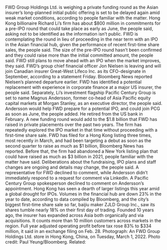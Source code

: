 FWD Group Holdings Ltd. is weighing a private funding round as the Asian insurer’s long-planned initial public offering is set to be delayed again amid weak market conditions, according to people familiar with the matter.
Hong Kong billionaire Richard Li’s firm has about $800 million in commitments for a pre-IPO round that could take place as early as June, the people said, asking not to be identified as the information isn’t public. FWD is contemplating the round in lieu of proceeding in the near term with an IPO in the Asian financial hub, given the performance of recent first-time share sales, the people said.
The size of the pre-IPO round hasn’t been confirmed and they could raise more than the initial committed amount, the people said. FWD still plans to move ahead with an IPO when the market improves, they said.
FWD’s group chief financial officer Jon Nielsen is leaving and will join Canadian insurer Great-West Lifeco Inc. as its CFO-designate in September, according to a statement Friday. Bloomberg News reported Nielsen’s planned departure earlier. FWD has identified a potential replacement with experience in corporate finance at a major US insurer, the people said.
Separately, Li’s investment flagship Pacific Century Group is set to name Magnus Andersson, former co-head of Asia Pacific equity capital markets at Morgan Stanley, as an executive director, the people said. Andersson would help FWD prepare for a potential IPO, and could join PCG as soon as June, the people added. He retired from the US bank in February.
A new funding round would add to the $1.8 billion that FWD has raised in private placements over the past two years. The firm has repeatedly explored the IPO market in that time without proceeding with a first-time share sale.
FWD has filed for a Hong Kong listing three times, most recently in March, and had been targeting a debut as soon as the second quarter to raise as much as $1 billion, Bloomberg News has reported. Before that, the firm had abandoned a New York listing plan that could have raised as much as $3 billion in 2021, people familiar with the matter have said.
Deliberations about the fundraising, IPO plans and staff changes are ongoing and details may change, the people said. A representative for FWD declined to comment, while Andersson didn’t immediately respond to a request for comment via LinkedIn. A Pacific Century Group spokesperson declined to comment on Andersson’s appointment.
Hong Kong has seen a dearth of larger listings this year amid a global drought for IPOs. Volumes in the financial hub are down 23% in the year to date, according to data compiled by Bloomberg, and the city’s biggest first-time share sale so far, baijiu maker ZJLD Group Inc., saw its shares tumble nearly 18% on their first day of trading.
Founded 10 years ago, the insurer has expanded across Asia both organically and via acquisitions. It counts more than 10 million customers across markets in the region. Full year adjusted operating profit before tax rose 83% to $334 million, it said in an exchange filing on Feb. 28.
Photograph: An FWD Group Holdings Ltd. store in Hong Kong, China, on Tuesday, March 1, 2022. Photo credit: Paul Yeung/Bloomberg.
Related: